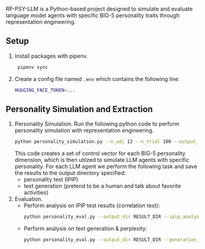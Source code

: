 RP-PSY-LLM is a Python-based project designed to simulate and evaluate language model agents with specific BIG-5 personality traits through representation engineering.


## Setup
1. Install packages with pipenv.
   ```sh
    pipenv sync
    ```
2. Create a config file named `.env` which contains the following line:
    ```sh
    HUGGING_FACE_TOKEN=...
    ```
## Personality Simulation and Extraction
1. Personality Simulation.
    Run the following python code to perform personality simulation with representation engineering.
    ```sh
    python personality_simulation.py --n_adj 12 --n_trial 100 --output_dir RESULT_DIR
    ```
    This code creates a set of control vector for each BIG-5 personality dimension, which is then utilzed to simulate LLM agents with specific personality.
    For each LLM agent we perform the following task and save the results to the output directory specified:
    - personality test (IPIP)
    - text generation (pretend to be a human and talk about favorite activities)
2. Evaluation.
    - Perform analysis on IPIP test results (correlation test):
        ```sh
        python personality_eval.py --output_dir RESULT_DIR --ipip_analysis 
        ```
    - Perform analysis on text generation & perplexity:
        ```sh
        python personality_eval.py --output_dir RESULT_DIR --generation_analysis
        ```
